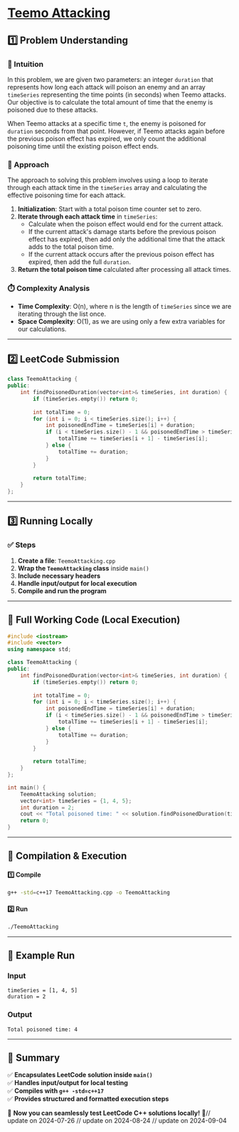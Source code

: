 # **[Teemo Attacking](https://leetcode.com/problems/teemo-attacking/description/)**  

## **1️⃣ Problem Understanding**  
### **📌 Intuition**  
In this problem, we are given two parameters: an integer `duration` that represents how long each attack will poison an enemy and an array `timeSeries` representing the time points (in seconds) when Teemo attacks. Our objective is to calculate the total amount of time that the enemy is poisoned due to these attacks.

When Teemo attacks at a specific time `t`, the enemy is poisoned for `duration` seconds from that point. However, if Teemo attacks again before the previous poison effect has expired, we only count the additional poisoning time until the existing poison effect ends.

### **🚀 Approach**  
The approach to solving this problem involves using a loop to iterate through each attack time in the `timeSeries` array and calculating the effective poisoning time for each attack.

1. **Initialization**: Start with a total poison time counter set to zero.
2. **Iterate through each attack time** in `timeSeries`:
   - Calculate when the poison effect would end for the current attack.
   - If the current attack's damage starts before the previous poison effect has expired, then add only the additional time that the attack adds to the total poison time.
   - If the current attack occurs after the previous poison effect has expired, then add the full `duration`.
3. **Return the total poison time** calculated after processing all attack times.

### **⏱️ Complexity Analysis**  
- **Time Complexity**: O(n), where n is the length of `timeSeries` since we are iterating through the list once.
- **Space Complexity**: O(1), as we are using only a few extra variables for our calculations.

---  

## **2️⃣ LeetCode Submission**  
```cpp
class TeemoAttacking {
public:
    int findPoisonedDuration(vector<int>& timeSeries, int duration) {
        if (timeSeries.empty()) return 0;
        
        int totalTime = 0;
        for (int i = 0; i < timeSeries.size(); i++) {
            int poisonedEndTime = timeSeries[i] + duration;
            if (i < timeSeries.size() - 1 && poisonedEndTime > timeSeries[i + 1]) {
                totalTime += timeSeries[i + 1] - timeSeries[i];
            } else {
                totalTime += duration;
            }
        }
        
        return totalTime;
    }
};
```  

---  

## **3️⃣ Running Locally**  
### **✅ Steps**  
1. **Create a file**: `TeemoAttacking.cpp`  
2. **Wrap the `TeemoAttacking` class** inside `main()`  
3. **Include necessary headers**  
4. **Handle input/output for local execution**  
5. **Compile and run the program**  

---  

## **📝 Full Working Code (Local Execution)**  
```cpp
#include <iostream>
#include <vector>
using namespace std;

class TeemoAttacking {
public:
    int findPoisonedDuration(vector<int>& timeSeries, int duration) {
        if (timeSeries.empty()) return 0;
        
        int totalTime = 0;
        for (int i = 0; i < timeSeries.size(); i++) {
            int poisonedEndTime = timeSeries[i] + duration;
            if (i < timeSeries.size() - 1 && poisonedEndTime > timeSeries[i + 1]) {
                totalTime += timeSeries[i + 1] - timeSeries[i];
            } else {
                totalTime += duration;
            }
        }
        
        return totalTime;
    }
};

int main() {
    TeemoAttacking solution;
    vector<int> timeSeries = {1, 4, 5};
    int duration = 2;
    cout << "Total poisoned time: " << solution.findPoisonedDuration(timeSeries, duration) << endl;
    return 0;
}
```  

---  

## **🔧 Compilation & Execution**  
#### **1️⃣ Compile**  
```bash
g++ -std=c++17 TeemoAttacking.cpp -o TeemoAttacking
```  

#### **2️⃣ Run**  
```bash
./TeemoAttacking
```  

---  

## **🎯 Example Run**  
### **Input**  
```
timeSeries = [1, 4, 5]
duration = 2
```  
### **Output**  
```
Total poisoned time: 4
```  

---  

## **📌 Summary**  
✅ **Encapsulates LeetCode solution inside `main()`**  
✅ **Handles input/output for local testing**  
✅ **Compiles with `g++ -std=c++17`**  
✅ **Provides structured and formatted execution steps**  

🚀 **Now you can seamlessly test LeetCode C++ solutions locally!** 🚀// update on 2024-07-26
// update on 2024-08-24
// update on 2024-09-04
